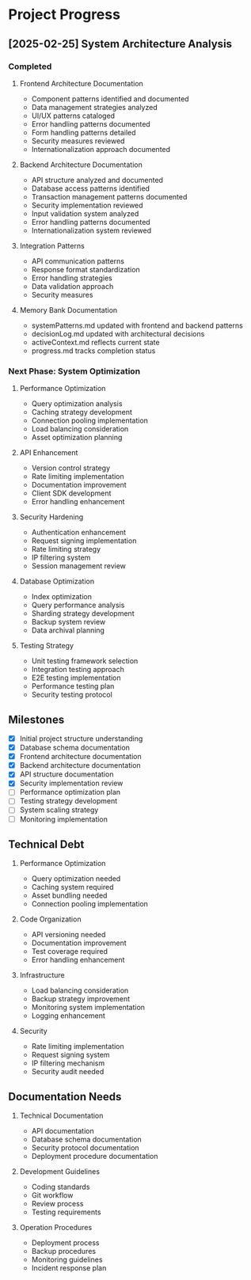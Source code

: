 # Project Progress

## [2025-02-25] System Architecture Analysis

### Completed

1. Frontend Architecture Documentation
   - Component patterns identified and documented
   - Data management strategies analyzed
   - UI/UX patterns cataloged
   - Error handling patterns documented
   - Form handling patterns detailed
   - Security measures reviewed
   - Internationalization approach documented

2. Backend Architecture Documentation
   - API structure analyzed and documented
   - Database access patterns identified
   - Transaction management patterns documented
   - Security implementation reviewed
   - Input validation system analyzed
   - Error handling patterns documented
   - Internationalization system reviewed

3. Integration Patterns
   - API communication patterns
   - Response format standardization
   - Error handling strategies
   - Data validation approach
   - Security measures

4. Memory Bank Documentation
   - systemPatterns.md updated with frontend and backend patterns
   - decisionLog.md updated with architectural decisions
   - activeContext.md reflects current state
   - progress.md tracks completion status

### Next Phase: System Optimization

1. Performance Optimization
   - Query optimization analysis
   - Caching strategy development
   - Connection pooling implementation
   - Load balancing consideration
   - Asset optimization planning

2. API Enhancement
   - Version control strategy
   - Rate limiting implementation
   - Documentation improvement
   - Client SDK development
   - Error handling enhancement

3. Security Hardening
   - Authentication enhancement
   - Request signing implementation
   - Rate limiting strategy
   - IP filtering system
   - Session management review

4. Database Optimization
   - Index optimization
   - Query performance analysis
   - Sharding strategy development
   - Backup system review
   - Data archival planning

5. Testing Strategy
   - Unit testing framework selection
   - Integration testing approach
   - E2E testing implementation
   - Performance testing plan
   - Security testing protocol

## Milestones
- [x] Initial project structure understanding
- [x] Database schema documentation
- [x] Frontend architecture documentation
- [x] Backend architecture documentation
- [x] API structure documentation
- [x] Security implementation review
- [ ] Performance optimization plan
- [ ] Testing strategy development
- [ ] System scaling strategy
- [ ] Monitoring implementation

## Technical Debt

1. Performance Optimization
   - Query optimization needed
   - Caching system required
   - Asset bundling needed
   - Connection pooling implementation

2. Code Organization
   - API versioning needed
   - Documentation improvement
   - Test coverage required
   - Error handling enhancement

3. Infrastructure
   - Load balancing consideration
   - Backup strategy improvement
   - Monitoring system implementation
   - Logging enhancement

4. Security
   - Rate limiting implementation
   - Request signing system
   - IP filtering mechanism
   - Security audit needed

## Documentation Needs

1. Technical Documentation
   - API documentation
   - Database schema documentation
   - Security protocol documentation
   - Deployment procedure documentation

2. Development Guidelines
   - Coding standards
   - Git workflow
   - Review process
   - Testing requirements

3. Operation Procedures
   - Deployment process
   - Backup procedures
   - Monitoring guidelines
   - Incident response plan